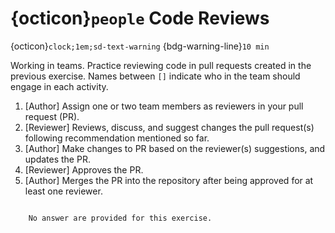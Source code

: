 
# {octicon}`people` Code Reviews
{octicon}`clock;1em;sd-text-warning` {bdg-warning-line}`10 min`

Working in teams. Practice reviewing code in pull requests created in the previous exercise. Names between `[]` indicate who in the team should engage in each activity.

1. [Author] Assign one or two team members as reviewers in your pull request (PR).
2. [Reviewer] Reviews, discuss, and  suggest changes the pull request(s) following recommendation mentioned so far.
3. [Author] Make changes to PR based on the reviewer(s) suggestions, and updates the PR.
4. [Reviewer] Approves the PR.
5. [Author] Merges the PR into the repository after being approved for at least one reviewer.

```{dropdown} Answers

    No answer are provided for this exercise.

```